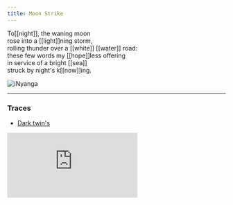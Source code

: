 ```yaml
---
title: Moon Strike
---
```


To[[night]], the waning moon  
rose into a [[light]]ning storm,  
rolling thunder over a [[white]] [[water]] road:  
these few words my [[hope]]less offering  
in service of a bright [[sea]]  
struck by night's k[[now]]ing.

![iNyanga](./static/inyanga.jpg)

---

### Traces

* [Dark twin's](https://emergencemagazine.org/story/mud-and-antler-bone/)

<iframe class="video" src="https://www.youtube-nocookie.com/embed/ShmmBWlbbXA" frameborder="0" allow="accelerometer; autoplay; encrypted-media; gyroscope; picture-in-picture" allowfullscreen></iframe>


